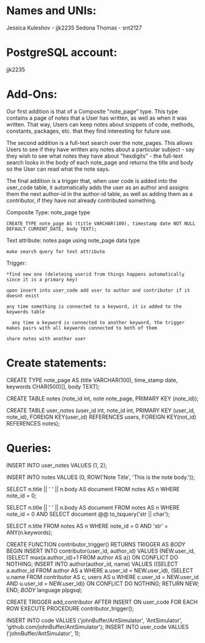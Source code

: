 
# Names and UNIs:
Jessica Kuleshov - jjk2235
Sedona Thomas - snt2127

# PostgreSQL account:
jjk2235


# Add-Ons:
    
    
Our first addition is that of a Composite "note_page" type. This type contains a page of notes that a User has written, as well as when it was written. That way, Users can keep notes about snippets of code, methods, constants, packages, etc. that they find interesting for future use. 

The second addition is a full-text search over the note_pages. This allows Users to see if they have written any notes about a particular subject - say they wish to see what notes they have about "hexdigits" - the full-text search looks in the body of each note_page and returns the title and body so the User can read what the note says.

The final addition is a trigger that, when user code is added into the user_code table, it automatically adds the user as an author and assigns them the next author-id in the author-id table, as well as adding them as a contributor, if they have not already contributed something.



Composite Type: note_page type
  
    CREATE TYPE note_page AS (title VARCHAR(100), timestamp date NOT NULL DEFAULT CURRENT_DATE, body TEXT);
    

    
Text attribute: notes page using note_page data type
  
    make search query for text attribute

Trigger:

    *find new one (deleteing userid from things happens automatically since it is a primary key)
  
    upon insert into user_code add user to author and contributor if it doesnt exist
    
    any time something is connected to a keyword, it is added to the keywords table
    
      any time a keyword is connected to another keyword, the trigger makes pairs with all keywords connected to both of them
    
    share notes with another user
  




# Create statements:

CREATE TYPE note_page AS (title VARCHAR(100), time_stamp date, keywords CHAR(500)[], body TEXT);

CREATE TABLE notes (note_id int, note note_page, PRIMARY KEY (note_id));

CREATE TABLE user_notes (user_id int, note_id int, PRIMARY KEY (user_id, note_id), FOREIGN KEY(user_id) REFERENCES users, FOREIGN KEY(not_id) REFERENCES notes);



# Queries:

INSERT INTO user_notes VALUES (1, 2);
  
INSERT INTO notes VALUES (0, ROW('Note Title', 'This is the note body.'));

SELECT n.title || ' ' || n.body AS document FROM notes AS n WHERE note_id = 0;
  
SELECT n.title || ' ' || n.body AS document FROM notes AS n WHERE note_id = 0 AND SELECT document @@ to_tsquery('str || char');
  
SELECT n.title FROM notes AS n WHERE note_id = 0 AND 'str' = ANY(n.keywords);

CREATE FUNCTION contributor_trigger() RETURNS TRIGGER AS $BODY$ BEGIN INSERT INTO contributor(user_id, author_id) VALUES (NEW.user_id, (SELECT max(a.author_id)+1 FROM author AS a)) ON CONFLICT DO NOTHING; INSERT INTO author(author_id, name) VALUES ((SELECT a.author_id FROM author AS a WHERE a.user_id = NEW.user_id), (SELECT u.name FROM contributor AS c, users AS u WHERE c.user_id = NEW.user_id AND u.user_id = NEW.user_id)) ON CONFLICT DO NOTHING; RETURN NEW; END; $BODY$ language plpgsql;

CREATE TRIGGER add_contributor AFTER INSERT ON user_code FOR EACH ROW EXECUTE PROCEDURE contributor_trigger();


INSERT INTO code VALUES ('johnBuffer/AntSimulator', 'AntSimulator', 'github.com/johnBuffer/AntSimulator');
INSERT INTO user_code VALUES ('johnBuffer/AntSimulator', 1);



